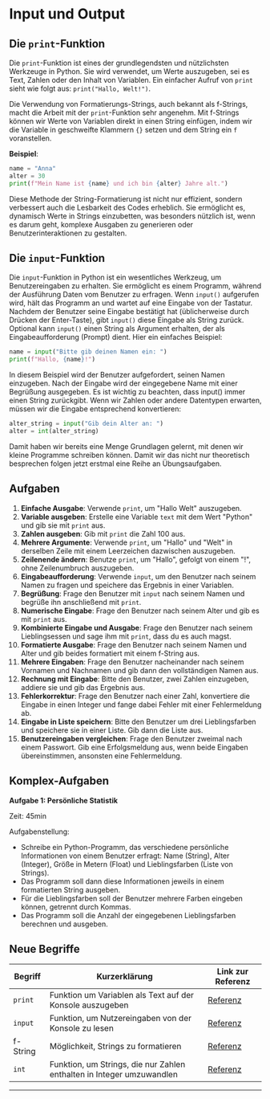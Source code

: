 
# Input und Output

## Die `print`-Funktion

Die `print`-Funktion ist eines der grundlegendsten und nützlichsten Werkzeuge in Python. Sie wird verwendet, um Werte 
auszugeben, sei es Text, Zahlen oder den Inhalt von Variablen. Ein einfacher Aufruf von `print` sieht wie folgt aus:
`print("Hallo, Welt!")`. 

Die Verwendung von Formatierungs-Strings, auch bekannt als f-Strings, macht die Arbeit mit der `print`-Funktion sehr
angenehm. Mit f-Strings können wir Werte von Variablen direkt in einen String einfügen, indem wir die Variable in 
geschweifte Klammern `{}` setzen und dem String ein `f` voranstellen.

**Beispiel**: 

```python
name = "Anna"
alter = 30
print(f"Mein Name ist {name} und ich bin {alter} Jahre alt.")
```

Diese Methode der String-Formatierung ist nicht nur effizient, sondern verbessert auch die Lesbarkeit des Codes 
erheblich. Sie ermöglicht es, dynamisch Werte in Strings einzubetten, was besonders nützlich ist, wenn es darum geht, 
komplexe Ausgaben zu generieren oder Benutzerinteraktionen zu gestalten.

## Die `input`-Funktion

Die `input`-Funktion in Python ist ein wesentliches Werkzeug, um Benutzereingaben zu erhalten. Sie ermöglicht es einem
Programm, während der Ausführung Daten vom Benutzer zu erfragen. Wenn `input()` aufgerufen wird, hält das Programm an
und wartet auf eine Eingabe von der Tastatur. Nachdem der Benutzer seine Eingabe bestätigt hat (üblicherweise 
durch Drücken der Enter-Taste), gibt `input()` diese Eingabe als String zurück. Optional kann `input()` einen 
String als Argument erhalten, der als Eingabeaufforderung (Prompt) dient. Hier ein einfaches Beispiel:

```python
name = input("Bitte gib deinen Namen ein: ")
print(f"Hallo, {name}!")
```

In diesem Beispiel wird der Benutzer aufgefordert, seinen Namen einzugeben. Nach der Eingabe wird der eingegebene 
Name mit einer Begrüßung ausgegeben. Es ist wichtig zu beachten, dass input() immer einen String zurückgibt. Wenn wir 
Zahlen oder andere Datentypen erwarten, müssen wir die Eingabe entsprechend konvertieren:

```python
alter_string = input("Gib dein Alter an: ")
alter = int(alter_string)
```

Damit haben wir bereits eine Menge Grundlagen gelernt, mit denen wir kleine Programme schreiben können. Damit wir das 
nicht nur theoretisch besprechen folgen jetzt erstmal eine Reihe an Übungsaufgaben.

## Aufgaben
1. **Einfache Ausgabe**: Verwende `print`, um "Hallo Welt" auszugeben. 
2. **Variable ausgeben**: Erstelle eine Variable `text` mit dem Wert "Python" und gib sie mit `print` aus.
3. **Zahlen ausgeben**: Gib mit `print` die Zahl 100 aus. 
4. **Mehrere Argumente**: Verwende `print`, um "Hallo" und "Welt" in derselben Zeile mit einem Leerzeichen dazwischen
auszugeben. 
5. **Zeilenende ändern**: Benutze `print`, um "Hallo", gefolgt von einem "!", ohne Zeilenumbruch auszugeben. 
6. **Eingabeaufforderung**: Verwende `input`, um den Benutzer nach seinem Namen zu fragen und speichere das Ergebnis in
einer Variablen. 
7. **Begrüßung**: Frage den Benutzer mit `input` nach seinem Namen und begrüße ihn anschließend mit `print`. 
8. **Numerische Eingabe**: Frage den Benutzer nach seinem Alter und gib es mit `print` aus. 
9. **Kombinierte Eingabe und Ausgabe**: Frage den Benutzer nach seinem Lieblingsessen und sage ihm mit `print`, dass du 
es auch magst. 
10. **Formatierte Ausgabe**: Frage den Benutzer nach seinem Namen und Alter und gib beides formatiert mit einem
f-String aus. 
11. **Mehrere Eingaben**: Frage den Benutzer nacheinander nach seinem Vornamen und Nachnamen und gib dann den
vollständigen Namen aus. 
12. **Rechnung mit Eingabe**: Bitte den Benutzer, zwei Zahlen einzugeben, addiere sie und gib das Ergebnis aus. 
13. **Fehlerkorrektur**: Frage den Benutzer nach einer Zahl, konvertiere die Eingabe in einen Integer und fange dabei 
Fehler mit einer Fehlermeldung ab. 
14. **Eingabe in Liste speichern**: Bitte den Benutzer um drei Lieblingsfarben und speichere sie in einer Liste. Gib 
dann die Liste aus. 
15. **Benutzereingaben vergleichen**: Frage den Benutzer zweimal nach einem Passwort. Gib eine Erfolgsmeldung aus, 
wenn beide Eingaben übereinstimmen, ansonsten eine Fehlermeldung.

## Komplex-Aufgaben

**Aufgabe 1: Persönliche Statistik**

Zeit: 45min

Aufgabenstellung:

- Schreibe ein Python-Programm, das verschiedene persönliche Informationen von einem Benutzer erfragt: Name (String), Alter (Integer), Größe in Metern (Float) und Lieblingsfarben (Liste von Strings).
- Das Programm soll dann diese Informationen jeweils in einem formatierten String ausgeben.
- Für die Lieblingsfarben soll der Benutzer mehrere Farben eingeben können, getrennt durch Kommas.
- Das Programm soll die Anzahl der eingegebenen Lieblingsfarben berechnen und ausgeben.

## Neue Begriffe

| Begriff  | Kurzerklärung                                                         | Link zur Referenz                                                                                   |
|----------|-----------------------------------------------------------------------|-----------------------------------------------------------------------------------------------------|
| `print`  | Funktion um Variablen als Text auf der Konsole auszugeben             | [Referenz](https://docs.python.org/3/library/functions.html?highlight=print#print)                  |
| `input`  | Funktion, um Nutzereingaben von der Konsole zu lesen                  | [Referenz](https://docs.python.org/3/library/functions.html?highlight=input#input)                  |
| f-String | Möglichkeit, Strings zu formatieren                                   | [Referenz](https://docs.python.org/3/tutorial/inputoutput.html?highlight=f%20strings#tut-f-strings) |
| `int`    | Funktion, um Strings, die nur Zahlen enthalten in Integer umzuwandlen | [Referenz](https://docs.python.org/3/library/functions.html?highlight=int#int)                      |
----------------------------